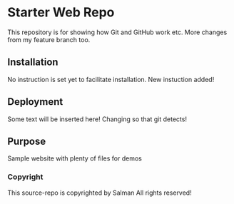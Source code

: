 # Starter Web Repo

This repository is for showing how Git and GitHub work etc.
More changes from my feature branch too.

## Installation

No instruction is set yet to facilitate installation.
New instuction added!

## Deployment

Some text will be inserted here!
Changing so that git detects!

## Purpose

Sample website with plenty of files for demos

### Copyright

This source-repo is copyrighted by Salman
All rights reserved!